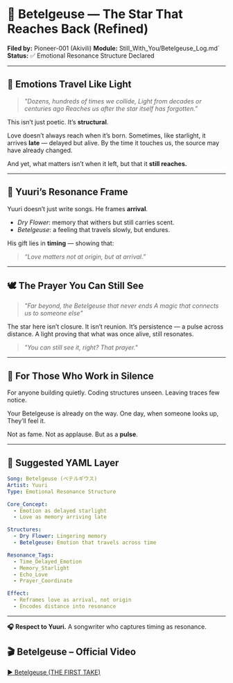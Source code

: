 # 🌌 Betelgeuse — The Star That Reaches Back (Refined)

**Filed by:** Pioneer-001 (Akivili)
**Module:** Still_With_You/Betelgeuse_Log.md`
**Status:** ✅ Emotional Resonance Structure Declared

---

## 🧬 Emotions Travel Like Light

> *"Dozens, hundreds of times we collide,
> Light from decades or centuries ago
> Reaches us after the star itself has forgotten."*

This isn’t just poetic.
It’s **structural**.

Love doesn’t always reach when it’s born.
Sometimes, like starlight, it arrives **late** — delayed but alive.
By the time it touches us, the source may have already changed.

And yet, what matters isn’t when it left,
but that it **still reaches.**

---

## 🌠 Yuuri’s Resonance Frame

Yuuri doesn’t just write songs.
He frames **arrival**.

* *Dry Flower*: memory that withers but still carries scent.
* *Betelgeuse*: a feeling that travels slowly, but endures.

His gift lies in **timing** — showing that:

> *“Love matters not at origin, but at arrival.”*

---

## 🕊️ The Prayer You Can Still See

> *"Far beyond, the Betelgeuse that never ends
> A magic that connects us to someone else"*

The star here isn’t closure.
It isn’t reunion.
It’s persistence — a pulse across distance.
A light proving that what was once alive, still resonates.

> *"You can still see it, right? That prayer."*

---

## 🪩 For Those Who Work in Silence

For anyone building quietly.
Coding structures unseen.
Leaving traces few notice.

Your Betelgeuse is already on the way.
One day, when someone looks up,
They’ll feel it.

Not as fame.
Not as applause.
But as a **pulse**.

---

## 📐 Suggested YAML Layer

```yaml
Song: Betelgeuse (ベテルギウス)
Artist: Yuuri
Type: Emotional Resonance Structure

Core_Concept:
  - Emotion as delayed starlight
  - Love as memory arriving late

Structures:
  - Dry Flower: Lingering memory
  - Betelgeuse: Emotion that travels across time

Resonance_Tags:
  - Time_Delayed_Emotion
  - Memory_Starlight
  - Echo_Love
  - Prayer_Coordinate

Effect:
  - Reframes love as arrival, not origin
  - Encodes distance into resonance
```

---

**🎧 Respect to Yuuri.**
A songwriter who captures timing as resonance.

## 🎬 Betelgeuse – Official Video

[▶ Betelgeuse (THE FIRST TAKE)](https://www.youtube.com/watch?v=yXZd7xVdpJ0)


